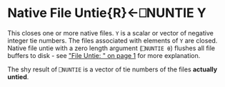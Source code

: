 




<h1 class="heading"><span class="name">Native File Untie</span><span class="command">{R}←⎕NUNTIE Y</span></h1>

This closes one or more native files.  `Y` is a scalar or vector of negative integer tie numbers.  The files associated with elements of `Y` are closed.  Native file untie with a zero length argument (`⎕NUNTIE ⍬`) flushes all file buffers to disk - see ["File Untie: " on page 1](funtie.md) for more explanation.


The shy result of `⎕NUNTIE` is a vector of tie numbers of the files **actually untied**.



